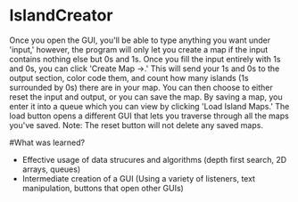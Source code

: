 # IslandCreator
Once you open the GUI, you'll be able to type anything you want under 'input,' however, the program will only let you create a map if the input contains nothing else but 0s and 1s. Once you fill the input entirely with 1s and 0s, you can click 'Create Map ->.' This will send your 1s and 0s to the output section, color code them, and count how many islands (1s surrounded by 0s) there are in your map. You can then choose to either reset the input and output, or you can save the map. By saving a map, you enter it into a queue which you can view by clicking 'Load Island Maps.' The load button opens a different GUI that lets you traverse through all the maps you've saved. Note: The reset button will not delete any saved maps.

#What was learned?

* Effective usage of data strucures and algorithms (depth first search, 2D arrays, queues)
* Intermediate creation of a GUI (Using a variety of listeners, text manipulation, buttons that open other GUIs)

